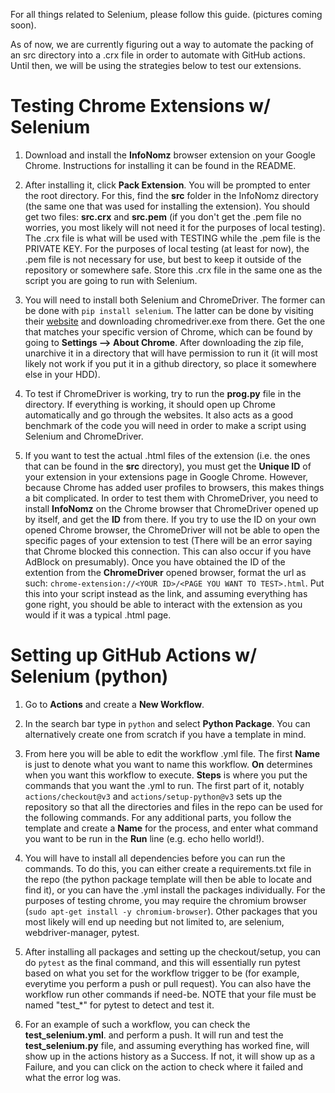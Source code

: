 For all things related to Selenium, please follow this guide. (pictures coming soon).

As of now, we are currently figuring out a way to automate the packing of an src directory into a .crx file in order to automate with GitHub actions. Until then, we will be using the strategies below to test our extensions.

# Testing Chrome Extensions w/ Selenium
1. Download and install the **InfoNomz** browser extension on your Google Chrome. Instructions for installing it can be found in the README. 

2. After installing it, click **Pack Extension**. You will be prompted to enter the root directory. For this, find the **src** folder in the InfoNomz directory (the same one that was used for installing the extension). You should get two files: **src.crx** and **src.pem** (if you don't get the .pem file no worries, you most likely will not need it for the purposes of local testing). The .crx file is what will be used with TESTING while the .pem file is the PRIVATE KEY. For the purposes of local testing (at least for now), the .pem file is not necessary for use, but best to keep it outside of the repository or somewhere safe. Store this .crx file in the same one as the script you are going to run with Selenium. 

3. You will need to install both Selenium and ChromeDriver. The former can be done with `pip install selenium`. The latter can be done by visiting their [website](https://chromedriver.chromium.org/downloads) and downloading chromedriver.exe from there. Get the one that matches your specific version of Chrome, which can be found by going to **Settings --> About Chrome**. After downloading the zip file, unarchive it in a directory that will have permission to run it (it will most likely not work if you put it in a github directory, so place it somewhere else in your HDD).

4. To test if ChromeDriver is working, try to run the **prog.py** file in the directory. If everything is working, it should open up Chrome automatically and go through the websites. It also acts as a good benchmark of the code you will need in order to make a script using Selenium and ChromeDriver.

5. If you want to test the actual .html files of the extension (i.e. the ones that can be found in the **src** directory), you must get the **Unique ID** of your extension in your extensions page in Google Chrome. However, because Chrome has added user profiles to browsers, this makes things a bit complicated. In order to test them with ChromeDriver, you need to install **InfoNomz** on the Chrome browser that ChromeDriver opened up by itself, and get the **ID** from there. If you try to use the ID on your own opened Chrome browser, the ChromeDriver will not be able to open the specific pages of your extension to test (There will be an error saying that Chrome blocked this connection. This can also occur if you have AdBlock on presumably). Once you have obtained the ID of the extention from the **ChromeDriver** opened browser, format the url as such: `chrome-extension://<YOUR ID>/<PAGE YOU WANT TO TEST>.html`. Put this into your script instead as the link, and assuming everything has gone right, you should be able to interact with the extension as you would if it was a typical .html page. 


# Setting up GitHub Actions w/ Selenium (python)
1. Go to **Actions** and create a **New Workflow**. 

2. In the search bar type in `python` and select **Python Package**. You can alternatively create one from scratch if you have a template in mind.

3. From here you will be able to edit the workflow .yml file. The first **Name** is just to denote what you want to name this workflow. **On** determines when you want this workflow to execute. **Steps** is where you put the commands that you want the .yml to run. The first part of it, notably `actions/checkout@v3` and `actions/setup-python@v3` sets up the repository so that all the directories and files in the repo can be used for the following commands. For any additional parts, you follow the template and create a **Name** for the process, and enter what command you want to be run in the **Run** line (e.g. echo hello world!). 

4. You will have to install all dependencies before you can run the commands. To do this, you can either create a requirements.txt file in the repo (the python package template will then be able to locate and find it), or you can have the .yml install the packages individually. For the purposes of testing chrome, you may require the chromium browser (`sudo apt-get install -y chromium-browser`). Other packages that you most likely will end up needing but not limited to, are selenium, webdriver-manager, pytest. 

5. After installing all packages and setting up the checkout/setup, you can do `pytest` as the final command, and this will essentially run pytest based on what you set for the workflow trigger to be (for example, everytime you perform a push or pull request). You can also have the workflow run other commands if need-be. NOTE that your file must be named "test_*" for pytest to detect and test it. 

6. For an example of such a workflow, you can check the **test_selenium.yml**. and perform a push. It will run and test the **test_selenium.py** file, and assuming everything has worked fine, will show up in the actions history as a Success. If not, it will show up as a Failure, and you can click on the action to check where it failed and what the error log was. 
